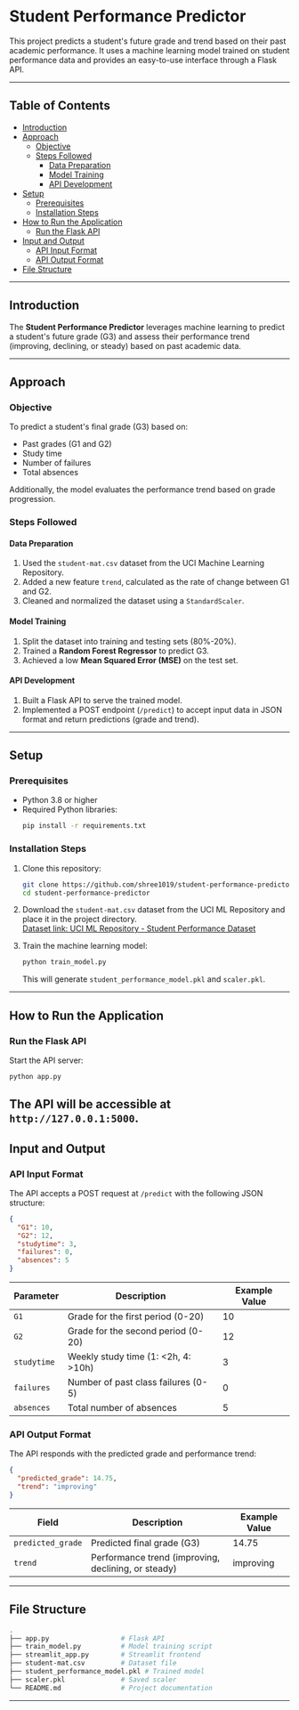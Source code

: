 
# Student Performance Predictor

This project predicts a student's future grade and trend based on their past academic performance. It uses a machine learning model trained on student performance data and provides an easy-to-use interface through a Flask API.

---

## Table of Contents

- [Introduction](#introduction)
- [Approach](#approach)
  - [Objective](#objective)
  - [Steps Followed](#steps-followed)
    - [Data Preparation](#data-preparation)
    - [Model Training](#model-training)
    - [API Development](#api-development)
- [Setup](#setup)
  - [Prerequisites](#prerequisites)
  - [Installation Steps](#installation-steps)
- [How to Run the Application](#how-to-run-the-application)
  - [Run the Flask API](#run-the-flask-api)
- [Input and Output](#input-and-output)
  - [API Input Format](#api-input-format)
  - [API Output Format](#api-output-format)
- [File Structure](#file-structure)

---

## Introduction

The **Student Performance Predictor** leverages machine learning to predict a student's future grade (G3) and assess their performance trend (improving, declining, or steady) based on past academic data.

---

## Approach

### Objective

To predict a student's final grade (G3) based on:
- Past grades (G1 and G2)
- Study time
- Number of failures
- Total absences

Additionally, the model evaluates the performance trend based on grade progression.

### Steps Followed

#### Data Preparation
1. Used the `student-mat.csv` dataset from the UCI Machine Learning Repository.
2. Added a new feature `trend`, calculated as the rate of change between G1 and G2.
3. Cleaned and normalized the dataset using a `StandardScaler`.

#### Model Training
1. Split the dataset into training and testing sets (80%-20%).
2. Trained a **Random Forest Regressor** to predict G3.
3. Achieved a low **Mean Squared Error (MSE)** on the test set.

#### API Development
1. Built a Flask API to serve the trained model.
2. Implemented a POST endpoint (`/predict`) to accept input data in JSON format and return predictions (grade and trend).

---

## Setup

### Prerequisites

- Python 3.8 or higher
- Required Python libraries:
  ```bash
  pip install -r requirements.txt
  ```

### Installation Steps

1. Clone this repository:
   ```bash
   git clone https://github.com/shree1019/student-performance-predictor.git
   cd student-performance-predictor
   ```

2. Download the `student-mat.csv` dataset from the UCI ML Repository and place it in the project directory.  
   [Dataset link: UCI ML Repository - Student Performance Dataset](https://archive.ics.uci.edu/ml/datasets/student+performance)

3. Train the machine learning model:
   ```bash
   python train_model.py
   ```
   This will generate `student_performance_model.pkl` and `scaler.pkl`.

---

## How to Run the Application

### Run the Flask API

Start the API server:
```bash
python app.py
```
The API will be accessible at `http://127.0.0.1:5000`.
---

## Input and Output

### API Input Format

The API accepts a POST request at `/predict` with the following JSON structure:

```json
{
  "G1": 10,
  "G2": 12,
  "studytime": 3,
  "failures": 0,
  "absences": 5
}
```

| Parameter   | Description                                 | Example Value |
|-------------|---------------------------------------------|---------------|
| `G1`        | Grade for the first period (0-20)          | 10            |
| `G2`        | Grade for the second period (0-20)         | 12            |
| `studytime` | Weekly study time (1: <2h, 4: >10h)        | 3             |
| `failures`  | Number of past class failures (0-5)        | 0             |
| `absences`  | Total number of absences                   | 5             |

### API Output Format

The API responds with the predicted grade and performance trend:

```json
{
  "predicted_grade": 14.75,
  "trend": "improving"
}
```

| Field             | Description                                       | Example Value |
|-------------------|---------------------------------------------------|---------------|
| `predicted_grade` | Predicted final grade (G3)                        | 14.75         |
| `trend`           | Performance trend (improving, declining, or steady) | improving     |

---

## File Structure

```bash
.
├── app.py                  # Flask API
├── train_model.py          # Model training script
├── streamlit_app.py        # Streamlit frontend
├── student-mat.csv         # Dataset file
├── student_performance_model.pkl # Trained model
├── scaler.pkl              # Saved scaler
└── README.md               # Project documentation
```

---

